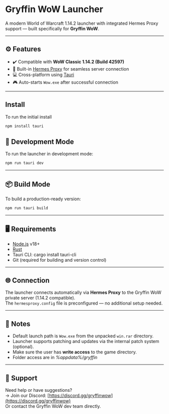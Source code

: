 # Gryffin WoW Launcher

A modern World of Warcraft 1.14.2 launcher with integrated Hermes Proxy support — built specifically for **Gryffin WoW**.

---

## ⚙️ Features

- ✔️ Compatible with **WoW Classic 1.14.2 (Build 42597)**
- 🔌 Built-in [Hermes Proxy](https://github.com/wowdev/hermes-proxy) for seamless server connection
- 💻 Cross-platform using [Tauri](https://tauri.app)
- 🎮 Auto-starts `Wow.exe` after successful connection

---

## Install

To run the initial install
```bash
npm install tauri
`````

## 🧪 Development Mode

To run the launcher in development mode:
```bash
npm run tauri dev
`````

---

## 📦 Build Mode

To build a production-ready version:
```bash
npm run tauri build
`````

---

## 🖥 Requirements

- [Node.js](https://nodejs.org/) v18+
- [Rust](https://www.rust-lang.org/tools/install)
- Tauri CLI: cargo install tauri-cli
- Git (required for building and version control)

---

## 🌐 Connection

The launcher connects automatically via **Hermes Proxy** to the Gryffin WoW private server (1.14.2 compatible).  
The `hermesproxy.config` file is preconfigured — no additional setup needed.

---

## 🧩 Notes

- Default launch path is `Wow.exe` from the unpacked `win.rar` directory.
- Launcher supports patching and updates via the internal patch system (optional).
- Make sure the user has **write access** to the game directory.
- Folder access are in *%appdata%/gryffin*

---

## 💬 Support

Need help or have suggestions?  
→ Join our Discord: [https://discord.gg/gryffinwow](https://discord.gg/gryffinwow)  
Or contact the Gryffin WoW dev team directly.
